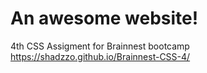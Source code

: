 # An awesome website!

4th CSS Assigment for Brainnest bootcamp <br>
https://shadzzo.github.io/Brainnest-CSS-4/
